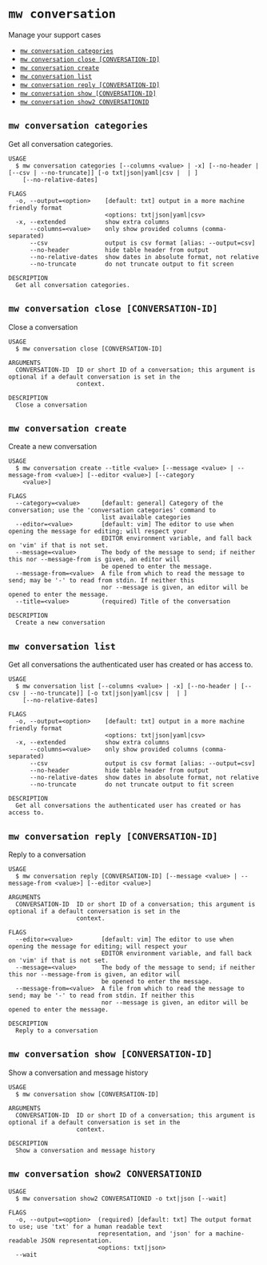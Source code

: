 `mw conversation`
=================

Manage your support cases

* [`mw conversation categories`](#mw-conversation-categories)
* [`mw conversation close [CONVERSATION-ID]`](#mw-conversation-close-conversation-id)
* [`mw conversation create`](#mw-conversation-create)
* [`mw conversation list`](#mw-conversation-list)
* [`mw conversation reply [CONVERSATION-ID]`](#mw-conversation-reply-conversation-id)
* [`mw conversation show [CONVERSATION-ID]`](#mw-conversation-show-conversation-id)
* [`mw conversation show2 CONVERSATIONID`](#mw-conversation-show2-conversationid)

## `mw conversation categories`

Get all conversation categories.

```
USAGE
  $ mw conversation categories [--columns <value> | -x] [--no-header | [--csv | --no-truncate]] [-o txt|json|yaml|csv |  | ]
    [--no-relative-dates]

FLAGS
  -o, --output=<option>    [default: txt] output in a more machine friendly format
                           <options: txt|json|yaml|csv>
  -x, --extended           show extra columns
      --columns=<value>    only show provided columns (comma-separated)
      --csv                output is csv format [alias: --output=csv]
      --no-header          hide table header from output
      --no-relative-dates  show dates in absolute format, not relative
      --no-truncate        do not truncate output to fit screen

DESCRIPTION
  Get all conversation categories.
```

## `mw conversation close [CONVERSATION-ID]`

Close a conversation

```
USAGE
  $ mw conversation close [CONVERSATION-ID]

ARGUMENTS
  CONVERSATION-ID  ID or short ID of a conversation; this argument is optional if a default conversation is set in the
                   context.

DESCRIPTION
  Close a conversation
```

## `mw conversation create`

Create a new conversation

```
USAGE
  $ mw conversation create --title <value> [--message <value> | --message-from <value>] [--editor <value>] [--category
    <value>]

FLAGS
  --category=<value>      [default: general] Category of the conversation; use the 'conversation categories' command to
                          list available categories
  --editor=<value>        [default: vim] The editor to use when opening the message for editing; will respect your
                          EDITOR environment variable, and fall back on 'vim' if that is not set.
  --message=<value>       The body of the message to send; if neither this nor --message-from is given, an editor will
                          be opened to enter the message.
  --message-from=<value>  A file from which to read the message to send; may be '-' to read from stdin. If neither this
                          nor --message is given, an editor will be opened to enter the message.
  --title=<value>         (required) Title of the conversation

DESCRIPTION
  Create a new conversation
```

## `mw conversation list`

Get all conversations the authenticated user has created or has access to.

```
USAGE
  $ mw conversation list [--columns <value> | -x] [--no-header | [--csv | --no-truncate]] [-o txt|json|yaml|csv |  | ]
    [--no-relative-dates]

FLAGS
  -o, --output=<option>    [default: txt] output in a more machine friendly format
                           <options: txt|json|yaml|csv>
  -x, --extended           show extra columns
      --columns=<value>    only show provided columns (comma-separated)
      --csv                output is csv format [alias: --output=csv]
      --no-header          hide table header from output
      --no-relative-dates  show dates in absolute format, not relative
      --no-truncate        do not truncate output to fit screen

DESCRIPTION
  Get all conversations the authenticated user has created or has access to.
```

## `mw conversation reply [CONVERSATION-ID]`

Reply to a conversation

```
USAGE
  $ mw conversation reply [CONVERSATION-ID] [--message <value> | --message-from <value>] [--editor <value>]

ARGUMENTS
  CONVERSATION-ID  ID or short ID of a conversation; this argument is optional if a default conversation is set in the
                   context.

FLAGS
  --editor=<value>        [default: vim] The editor to use when opening the message for editing; will respect your
                          EDITOR environment variable, and fall back on 'vim' if that is not set.
  --message=<value>       The body of the message to send; if neither this nor --message-from is given, an editor will
                          be opened to enter the message.
  --message-from=<value>  A file from which to read the message to send; may be '-' to read from stdin. If neither this
                          nor --message is given, an editor will be opened to enter the message.

DESCRIPTION
  Reply to a conversation
```

## `mw conversation show [CONVERSATION-ID]`

Show a conversation and message history

```
USAGE
  $ mw conversation show [CONVERSATION-ID]

ARGUMENTS
  CONVERSATION-ID  ID or short ID of a conversation; this argument is optional if a default conversation is set in the
                   context.

DESCRIPTION
  Show a conversation and message history
```

## `mw conversation show2 CONVERSATIONID`

```
USAGE
  $ mw conversation show2 CONVERSATIONID -o txt|json [--wait]

FLAGS
  -o, --output=<option>  (required) [default: txt] The output format to use; use 'txt' for a human readable text
                         representation, and 'json' for a machine-readable JSON representation.
                         <options: txt|json>
  --wait
```

